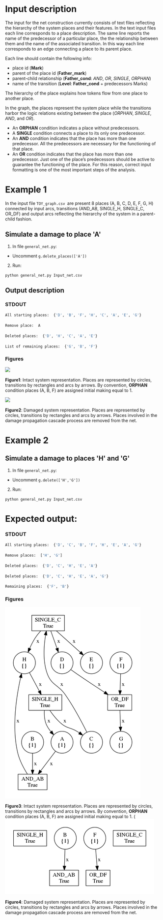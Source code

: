 # Input description

The input for the net construction currently 
consists of text files reflecting the hierarchy of
the system places and their features.
In the text input files each line corresponds 
to a place description. 
The same line reports the name of the predecessor 
of a particular place, the
the relationship between them and the name of the 
associated transition.
In this way each line corresponds to an edge
connecting a place to its parent place.

Each line should contain the following info:
- place id (**Mark**)
- parent of the place id (**Father_mark**)
- parent-child relationship 
(**Father_cond**: *AND*, *OR*, *SINGLE*, *ORPHAN*)
- name of the transition
(**Level**: **Father_cond** + predecessors Marks)


The hierarchy of the place explains how tokens
flow from one place to another place.


In the graph, the places represent the system place 
while the transitions harbor 
the logic relations existing between the place 
(*ORPHAN*, *SINGLE*, *AND*, and *OR*).
- An **ORPHAN** condition indicates a place without predecessors.
- A **SINGLE** condition connects a place to its only one predecessor.
- An **AND** condition indicates that the place 
has more than one predecessor. All the predecessors are 
necessary for the functioning of that place.
- An **OR** condition indicates that the place has 
more than one predecessor. Just one of the place’s 
predecessors should be active to guarantee the functioning 
of the place.
For this reason, correct input formatting 
is one of the most important steps of the analysis.

# Example 1

In the input file `TOY_graph.csv `are present 8 places
(A, B, C, D, E, F, G, H) connected by input arcs, 
transitions (AND_AB, SINGLE_H, SINGLE_C, OR_DF) and output arcs
reflecting the hierarchy of the system 
in a parent-child fashion.


## Simulate a damage to place 'A' 

1. In file `general_net.py`:

* Uncomment `g.delete_places(['A'])`


2. Run:

 `python general_net.py Input_net.csv `


## Output description


### STDOUT

```bash
All starting places:  {'D', 'B', 'F', 'H', 'C', 'A', 'E', 'G'}
 
Remove place:  A

Deleted places:  {'D', 'H', 'C', 'A', 'E'}
 
List of remaining places:  {'G', 'B', 'F'}
```


### Figures

![](../output_files/intact_PN_1.png)

__Figure1__: Intact system representation. Places are represented by
circles, transitions by rectangles and arcs by arrows.
By convention, **ORPHAN** condition places (A, B, F) are assigned
initial making equal to 1.

![](../output_files/damaged_PN_2.png)

__Figure2__: Damaged system representation. Places are represented by
circles, transitions by rectangles and arcs by arrows. Places involved 
in the damage propagation cascade process are removed from the net.


# Example 2

## Simulate a damage to places 'H' and 'G'

1. In file `general_net.py`:

* Uncomment `g.delete(['H','G'])`

2. Run:

 `python general_net.py Input_net.csv `


# Expected output:

### STDOUT

```bash
All starting places:  {'D', 'C', 'B', 'F', 'H', 'E', 'A', 'G'}
 
Remove places:  ['H', 'G']

Deleted places:  {'D', 'C', 'H', 'E', 'A'}

Deleted places:  {'D', 'C', 'H', 'E', 'A', 'G'}
 
Remaining places:  {'F', 'B'}

```

### Figures

![](output_files/intact_PN_3.png)

__Figure3__: Intact system representation. Places are represented by
circles, transitions by rectangles and arcs by arrows.
By convention, **ORPHAN** condition places (A, B, F) are assigned
initial making equal to 1.
(
![](output_files/damaged_PN_4.png)

__Figure4__: Damaged system representation. Places are represented by
circles, transitions by rectangles and arcs by arrows. Places involved 
in the damage propagation cascade process are removed from the net.






